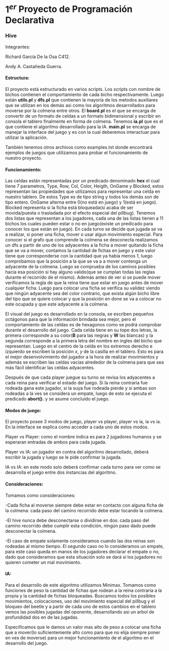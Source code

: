 # $1^{er}$ Proyecto de Programación Declarativa

### Hive

Integrantes:

Richard García De la Osa C412.

Andy A. Castañeda Guerra.



#### Estructura:

El proyecto está estructurado en varios scripts. Los scripts con nombre de bichos contienen el comportamiento de cada bicho respectivamente. Luego están __utils.pl__ y __dfs.pl__ que contienen la mayoría de los metodos auxiliares que se utilizan en los demás asi como los algoritmos desarrollados para moverse por la colmena entre otros. El __board.pl__ es el que se encarga de convertir de un formato de celdas a un formato bidimensional y escribir en consola el tablero finalmente en forma de colmena. Tenemos __ia.pl__ que es el que contiene el algoritmo desarrollado para la IA. __main.pl__ se encarga de manejar la interface del juego y es con la cual deberemos interactuar para utilizar la aplicación.

También tenemos otros archivos como examples.txt donde encontrará ejemplos de juegos que utilizamos para probar el funcionamiento de nuestro proyecto.

#### Funcionamiento:

Las celdas están representadas por un predicado denominado __hex__ el cual tiene 7 parametros, Type, Row, Col, Color, Heigth, OnGame y Blocked, estos representan las propiedades que utilizamos para representar una celda en nuestro tablero. De estos Type es de tipo string y todos los demás son de tipo entero. OnGame alterna entre 0(no está en juego) y 1(está en juego). Blocked representa si la ficha está bloqueada(si acaba de ser movida/puesta o trasladada por el efecto especial del pillbug). Tenemos dos listas que representan a los jugadores, cada una de las listas tienen a 11 bichos los cuales pueden estar o no en juego(existe un predicado para conocer los que están en juego). En cada turno se decide que jugada se va a realizar, si poner una ficha, mover o usar algun movimiento especial. Para conocer si el grafo que comprende la colmena se desconecta realizamos un dfs a partir de uno de los adyacentes a la ficha a mover quitando la ficha que se va a mover, contamos la cantidad de fichas en juego y este valor tiene que corresponderse con la cantidad que ya había menos 1, luego comprobamos que la posición a la que se va a a mover contenga un adyacente de la colmena. Luego se comprueba de los caminos posibles hacia esa posición si hay alguno valido(que se cumplan todas las reglas durante el recorrido de el mismo). Además antes de ver si se puede mover verificamos la regla de que la reina tiene que estar en juego antes de mover cualquier ficha. Luego para colocar una ficha se verifica su validez viendo que ningún adyacente sea del color contrario, que exista algún bicho libre del tipo que se quiere colocar y que la posición en done se va a colocar no este ocupada y que este adyacente a la colmena.

El visual del juego es desarrollado en la consola, se escriben pequeños octágonos para que la información brindada sea mejor, pero el comportamiento de las celdas es de hexagonos como se podrá comprobar durante el desarrollo del juego. Cada celda tiene en su tope dos letras, la primera corresponde a su color(__B__ para las negras y __W__ las blancas) y la segunda corresponde a la primera letra del nombre en ingles del bicho que representan. Luego en el centro de la celda en los extremos derecho e izquierdo se escriben la posición $x$, $y$ de la casilla en el tablero. Esto es para el mejor desenvolvimiento del jugador a la hora de realizar movimientos y además se escriben las celdas vacias alrededor de la colmena para que sea más fácil identificar las celdas adyacentes.

Después de que cada player juegue su turno se revisa los adyacentes a cada reina para verificar el estado del juego. Si la reina contraria fue rodeada gana este jugador, si la suya fue rodeada pierde y si ambas son rodeadas a la ves se considera un empate, luego de esto se ejecuta el predicado __abort().__ y se asume concluido el juego. 

#### Modos de juego:

El proyecto posee 3 modos de juego, player vs player, player vs ia, ia vs ia. En la interface se explica como acceder a cada uno de estos modos.

Player vs Player: como el nombre indica es para 2 jugadores humanos y se esperaran entradas de ambos para cada jugada.

Player vs IA: un jugador en contra del algoritmo desarrollado, deberá escribir la jugada y luego se le pide confirmar la jugada.

IA vs IA: en este modo solo deberá confirmar cada turno para ver como se desarrolla el juego entre dos instancias del algoritmo.

#### Consideraciones:

Tomamos como consideraciones:

-Cada ficha al moverse siempre debe estar en contacto con alguna ficha de la colmena: cada paso del camino recorrido debe estar tocando la colmena.

-El hive nunca debe desconectarse o dividirse en dos: cada paso del camino recorrido debe cumplir esta condición, ningún paso dado puede desconectar la colmena.

-El caso de empate solamente consideramos cuando las dos reinas son rodeadas al mismo tiempo. El segundo caso no lo consideramos un empate, para este caso queda en manos de los jugadores declarar el empate o no, dado que consideramos que esta situación solo se dará si los jugadores no quieren cometer un mal movimiento.

#### IA:

Para el desarrollo de este algoritmo utilizamos Minimax. Tomamos como funciones de peso la cantidad de fichas que rodean a la reina contraria a la propia y la cantidad de fichas bloqueadas. Buscamos todos los posibles movimientos, colocaciones, uso del movimiento especial del pillbug y el bloqueo del beetle y a partir de cada uno de estos cambios en el tablero vemos las posibles jugadas del oponente, desarrollando asi un arbol de profundidad dos en de las jugadas. 

Especificamos que le damos un valor mas alto de peso a colocar una ficha que a mover(lo suficientemente alto como para que no elija siempre poner en ves de moverse) para un mejor funcionamiento de el algoritmo en el desarrollo del juego.

